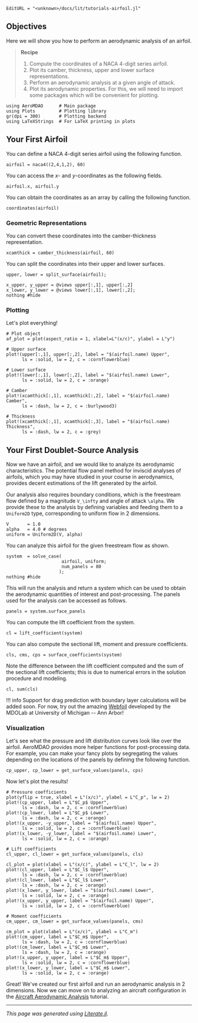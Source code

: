 ```@meta
EditURL = "<unknown>/docs/lit/tutorials-airfoil.jl"
```

## Objectives

Here we will show you how to perform an aerodynamic analysis of an airfoil.
> **Recipe**
> 1. Compute the coordinates of a NACA 4-digit series airfoil.
> 2. Plot its camber, thickness, upper and lower surface representations.
> 3. Perform an aerodynamic analysis at a given angle of attack.
> 4. Plot its aerodynamic properties.
For this, we will need to import some packages which will be convenient for plotting.

```@example tutorials-airfoil
using AeroMDAO      # Main package
using Plots         # Plotting library
gr(dpi = 300)       # Plotting backend
using LaTeXStrings  # For LaTeX printing in plots
```

## Your First Airfoil

You can define a NACA 4-digit series airfoil using the following function.

```@example tutorials-airfoil
airfoil = naca4((2,4,1,2), 60)
```

You can access the $x$- and $y$-coordinates as the following fields.

```@example tutorials-airfoil
airfoil.x, airfoil.y
```

You can obtain the coordinates as an array by calling the following function.

```@example tutorials-airfoil
coordinates(airfoil)
```

### Geometric Representations
You can convert these coordinates into the camber-thickness representation.

```@example tutorials-airfoil
xcamthick = camber_thickness(airfoil, 60)
```

You can split the coordinates into their upper and lower surfaces.

```@example tutorials-airfoil
upper, lower = split_surface(airfoil);

x_upper, y_upper = @views upper[:,1], upper[:,2]
x_lower, y_lower = @views lower[:,1], lower[:,2];
nothing #hide
```

### Plotting
Let's plot everything!

```@example tutorials-airfoil
# Plot object
af_plot = plot(aspect_ratio = 1, xlabel=L"(x/c)", ylabel = L"y")

# Upper surface
plot!(upper[:,1], upper[:,2], label = "$(airfoil.name) Upper",
      ls = :solid, lw = 2, c = :cornflowerblue)

# Lower surface
plot!(lower[:,1], lower[:,2], label = "$(airfoil.name) Lower",
      ls = :solid, lw = 2, c = :orange)

# Camber
plot!(xcamthick[:,1], xcamthick[:,2], label = "$(airfoil.name) Camber",
      ls = :dash, lw = 2, c = :burlywood3)

# Thickness
plot!(xcamthick[:,1], xcamthick[:,3], label = "$(airfoil.name) Thickness",
      ls = :dash, lw = 2, c = :grey)
```

## Your First Doublet-Source Analysis

Now we have an airfoil, and we would like to analyze its aerodynamic characteristics. The potential flow panel method for inviscid analyses of airfoils, which you may have studied in your course in aerodynamics, provides decent estimations of the lift generated by the airfoil.

Our analysis also requires boundary conditions, which is the freestream flow defined by a magnitude ``V_\infty`` and angle of attack ``\alpha``. We provide these to the analysis by defining variables and feeding them to a `Uniform2D` type, corresponding to uniform flow in 2 dimensions.

```@example tutorials-airfoil
V       = 1.0
alpha   = 4.0 # degrees
uniform = Uniform2D(V, alpha)
```

You can analyze this airfoil for the given freestream flow as shown.

```@example tutorials-airfoil
system  = solve_case(
                     airfoil, uniform;
                     num_panels = 80
                    );
nothing #hide
```

This will run the analysis and return a system which can be used to obtain the aerodynamic quantities of interest and post-processing. The panels used for the analysis can be accessed as follows.

```@example tutorials-airfoil
panels = system.surface_panels
```

You can compute the lift coefficient from the system.

```@example tutorials-airfoil
cl = lift_coefficient(system)
```

You can also compute the sectional lift, moment and pressure coefficients.

```@example tutorials-airfoil
cls, cms, cps = surface_coefficients(system)
```

Note the difference between the lift coefficient computed and the sum of the sectional lift coefficients; this is due to numerical errors in the solution procedure and modeling.

```@example tutorials-airfoil
cl, sum(cls)
```

!!! info
    Support for drag prediction with boundary layer calculations will be added soon. For now, try out the amazing [Webfoil](http://webfoil.engin.umich.edu/) developed by the MDOLab at University of Michigan -- Ann Arbor!

### Visualization

Let's see what the pressure and lift distribution curves look like over the airfoil. AeroMDAO provides more helper functions for post-processing data. For example, you can make your fancy plots by segregating the values depending on the locations of the panels by defining the following function.

```@example tutorials-airfoil
cp_upper, cp_lower = get_surface_values(panels, cps)
```

Now let's plot the results!

```@example tutorials-airfoil
# Pressure coefficients
plot(yflip = true, xlabel = L"(x/c)", ylabel = L"C_p", lw = 2)
plot!(cp_upper, label = L"$C_p$ Upper",
      ls = :dash, lw = 2, c = :cornflowerblue)
plot!(cp_lower, label = L"$C_p$ Lower",
      ls = :dash, lw = 2, c = :orange)
plot!(x_upper, -y_upper, label = "$(airfoil.name) Upper",
      ls = :solid, lw = 2, c = :cornflowerblue)
plot!(x_lower, -y_lower, label = "$(airfoil.name) Lower",
      ls = :solid, lw = 2, c = :orange)
```

```@example tutorials-airfoil
# Lift coefficients
cl_upper, cl_lower = get_surface_values(panels, cls)

cl_plot = plot(xlabel = L"(x/c)", ylabel = L"C_l", lw = 2)
plot!(cl_upper, label = L"$C_l$ Upper",
      ls = :dash, lw = 2, c = :cornflowerblue)
plot!(cl_lower, label = L"$C_l$ Lower",
      ls = :dash, lw = 2, c = :orange)
plot!(x_lower, y_lower, label = "$(airfoil.name) Lower",
      ls = :solid, lw = 2, c = :orange)
plot!(x_upper, y_upper, label = "$(airfoil.name) Upper",
      ls = :solid, lw = 2, c = :cornflowerblue)
```

```@example tutorials-airfoil
# Moment coefficients
cm_upper, cm_lower = get_surface_values(panels, cms)

cm_plot = plot(xlabel = L"(x/c)", ylabel = L"C_m")
plot!(cm_upper, label = L"$C_m$ Upper",
      ls = :dash, lw = 2, c = :cornflowerblue)
plot!(cm_lower, label = L"$C_m$ Lower",
      ls = :dash, lw = 2, c = :orange)
plot!(x_upper, y_upper, label = L"$C_m$ Upper",
      ls = :solid, lw = 2, c = :cornflowerblue)
plot!(x_lower, y_lower, label = L"$C_m$ Lower",
      ls = :solid, lw = 2, c = :orange)
```

Great! We've created our first airfoil and run an aerodynamic analysis in 2 dimensions. Now we can move on to analyzing an aircraft configuration in the [Aircraft Aerodynamic Analysis](tutorials-aircraft.md) tutorial.

---

*This page was generated using [Literate.jl](https://github.com/fredrikekre/Literate.jl).*

